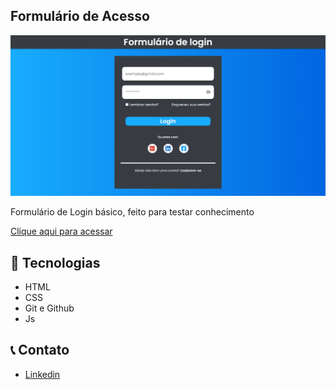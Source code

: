 ## Formulário de Acesso

![preview](./.github/preview.png)

Formulário de Login básico, feito para testar conhecimento

[Clique aqui para acessar](https://thiagoduutra.github.io/Calculadora/)

## 🔨 Tecnologias

- HTML
- CSS
- Git e Github
- Js

## 📞 Contato

- [Linkedin](https://www.linkedin.com/in/thiago-dutra-107b4a213/)
